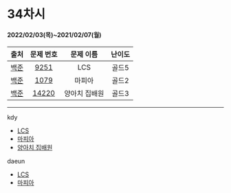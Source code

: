 # 34차시
#### 2022/02/03(목)~2021/02/07(월)

|               출처               |                   문제 번호                    |     문제 이름      | 난이도 |
| :------------------------------: | :--------------------------------------------: | :----------------: | :----: |
| [백준](https://www.acmicpc.net/) | [9251](https://www.acmicpc.net/problem/9251) | LCS | 골드5  |
| [백준](https://www.acmicpc.net/) | [1079](https://www.acmicpc.net/problem/1079) | 마피아 | 골드2 |
| [백준](https://www.acmicpc.net/) | [14220](https://www.acmicpc.net/problem/14220) | 양아치 집배원 | 골드3 |

---

kdy
- [LCS](https://tropical-couch-e39.notion.site/LCS-eb8351a3c2ad48059fb3e2c1071b3026)
- [마피아](https://tropical-couch-e39.notion.site/7147ae084a7f4e1394583bd32c193058)
- [양아치 집배원](https://tropical-couch-e39.notion.site/c856426d37c74b62bf65adc1026224ff)


daeun
- [LCS](https://hoonycode.notion.site/LCS-8eabe7ac76614049b409ae9c0b62a4c7)
- [마피아](https://hoonycode.notion.site/fb19788e7db8490fa36793ae26c3d2a6)
